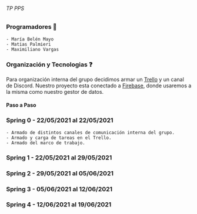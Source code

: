 <!-- # 2021_TP_PPS_Comanda_1_cuatri
PPS - 1 cuat. - grupos para el segundo parcial.

Para registrar el grupo completo con todos sus integrantes: https://forms.gle/bCF16B4Khrz1Ey1n8

Grupos:

Máximo 3 integrantes
Mínimo 2 integrantes -->



###### TP PPS

### Programadores :iphone:

``` 
- María Belén Mayo
- Matias Palmieri
- Maximiliano Vargas

```


### Organización y Tecnologias :question:

Para organización interna del grupo decidimos armar un [Trello](https://trello.com/b/klTX895E/restaurant) y un canal de Discord.
Nuestro proyecto esta conectado a [Firebase](https://console.firebase.google.com/project/restaurantapp-3405c/overview), donde usaremos a la
misma como nuestro gestor de datos.

#### Paso a Paso

### Spring 0 - 22/05/2021 al 22/05/2021

```
- Armado de distintos canales de comunicación interna del grupo.
- Armado y carga de tareas en el Trello.
- Armado del marco de trabajo.

```

### Spring 1 - 22/05/2021 al 29/05/2021

### Spring 2 - 29/05/2021 al 05/06/2021

### Spring 3 - 05/06/2021 al 12/06/2021

### Spring 4 - 12/06/2021 al 19/06/2021